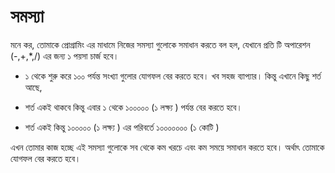 # সমস্যা

মনে কর, তোমাকে প্রোগ্রামিং এর মাধামে নিজের সমস্যা গুলোকে সমাধান করতে বল হল, যেখানে প্রতি টি অপারেশন (-,+,\*,/) এর জন্য ১ পয়সা চার্জ হবে।

- ১ থেকে শুরু করে ১০০ পর্যন্ত সংখ্যা গুলোর যোগফল বের করতে হবে। খব সহজ ব্যাপ্যার। কিন্তু এখানে কিছু শর্ত আছে,

- শর্ত একই থাকবে কিন্তু এবার ১ থেকে ১০০০০০ (১ লক্ষ্য ) পর্যন্ত বের করতে হবে।

- শর্ত একই কিন্তু ১০০০০০ (১ লক্ষ্য ) এর পরিবর্তে ১০০০০০০০ (১ কোটি )

এখন তোমার কাজ হচ্ছে এই সমস্যা গুলোকে সব থেকে কম খরচে এবং কম সময়ে সমাধান করতে হবে। অর্থাৎ তোমাকে যোগফল বের করতে হবে।
